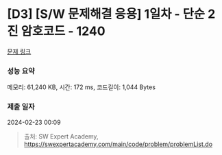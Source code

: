 # [D3] [S/W 문제해결 응용] 1일차 - 단순 2진 암호코드 - 1240 

[문제 링크](https://swexpertacademy.com/main/code/problem/problemDetail.do?contestProbId=AV15FZuqAL4CFAYD) 

### 성능 요약

메모리: 61,240 KB, 시간: 172 ms, 코드길이: 1,044 Bytes

### 제출 일자

2024-02-23 00:09



> 출처: SW Expert Academy, https://swexpertacademy.com/main/code/problem/problemList.do